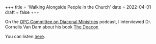 +++
title = 'Walking Alongside People in the Church'
date = 2022-04-01 
draft = false 
+++

On the [OPC Committee on Diaconal Ministries](https://opccdm.org) podcast, I interviewed 
Dr. Cornelis Van Dam about his book [The Deacon](https://www.heritagebooks.org/Search.html#/Search.html?search=The+Deacon%3A+The+Biblical+Roots+and+the+Ministry+of+Mercy+Today&category=F87). 

You can listen [here](https://www.thereformeddeacon.org/1849391/10318195-interview-with-dr-cornelis-van-dam).